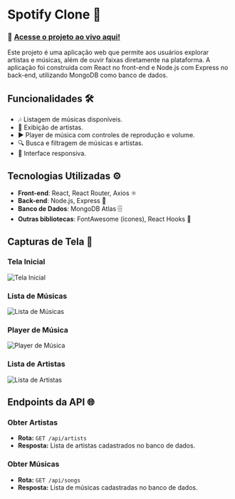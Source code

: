 # Spotify Clone 🎵

### 🚀 [Acesse o projeto ao vivo aqui!](https://spotifyprojetoreact.onrender.com)

Este projeto é uma aplicação web que permite aos usuários explorar artistas e músicas, além de ouvir faixas diretamente na plataforma. A aplicação foi construída com React no front-end e Node.js com Express no back-end, utilizando MongoDB como banco de dados.

## Funcionalidades 🛠️

- 🎶 Listagem de músicas disponíveis.
- 🎤 Exibição de artistas.
- ▶️ Player de música com controles de reprodução e volume.
- 🔍 Busca e filtragem de músicas e artistas.
- 📱 Interface responsiva.

## Tecnologias Utilizadas ⚙️

- **Front-end**: React, React Router, Axios ⚛️
- **Back-end**: Node.js, Express 🚀
- **Banco de Dados**: MongoDB Atlas 🗄️
- **Outras bibliotecas**: FontAwesome (ícones), React Hooks 🎨

## Capturas de Tela 📸

### Tela Inicial
![Tela Inicial]([./screenshots/tela-inicial.png](https://github.com/user-attachments/assets/16c7cd84-fd14-43f2-b49e-6abfc5d8c362))

### Lista de Músicas
![Lista de Músicas](https://github.com/user-attachments/assets/5a845d57-695a-47c0-9c28-7dde15364319)

### Player de Música
![Player de Música](https://github.com/user-attachments/assets/ca9a8a19-f16d-49f6-908b-f34620e2b5b6)

### Lista de Artistas
![Lista de Artistas]([./screenshots/lista-artistas.png](https://github.com/user-attachments/assets/e73fdc53-7e98-4c64-a1d5-7f025528d5f7))

## Endpoints da API 🌐

### **Obter Artistas**
- **Rota:** `GET /api/artists`
- **Resposta:** Lista de artistas cadastrados no banco de dados.

### **Obter Músicas**
- **Rota:** `GET /api/songs`
- **Resposta:** Lista de músicas cadastradas no banco de dados.


